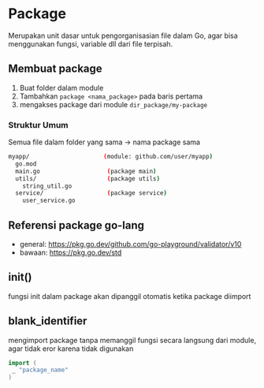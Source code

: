 # Package

Merupakan unit dasar untuk pengorganisasian file dalam Go, agar bisa menggunakan fungsi, variable dll dari file terpisah.

## Membuat package

1. Buat folder dalam module
2. Tambahkan `package <nama_package>` pada baris pertama
3. mengakses package dari module
`dir_package/my-package`

### Struktur Umum

Semua file dalam folder yang sama → nama package sama

```bash
myapp/                     (module: github.com/user/myapp)
  go.mod
  main.go                   (package main)
  utils/                    (package utils)
    string_util.go
  service/                  (package service)
    user_service.go
```

## Referensi package go-lang

- general: <https://pkg.go.dev/github.com/go-playground/validator/v10>
- bawaan: <https://pkg.go.dev/std>

## init()

fungsi init dalam package akan dipanggil otomatis ketika package diimport

## blank_identifier

mengimport package tanpa memanggil fungsi secara langsung dari module, agar tidak eror karena tidak digunakan

```go
import (
 _ "package_name"
)
```
